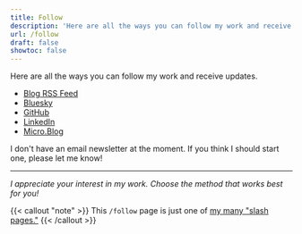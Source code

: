 ```yaml
---
title: Follow
description: 'Here are all the ways you can follow my work and receive updates.'
url: /follow
draft: false
showtoc: false
---
```

Here are all the ways you can follow my work and receive updates.

- [Blog RSS Feed](https://joshuapsteele.com/blog/feed.xml)
- [Bluesky](https://bsky.app/profile/joshuapsteele.bsky.social)
- [GitHub](https://github.com/joshuapsteele/)
- [LinkedIn](https://www.linkedin.com/in/joshuapsteele/)
- [Micro.Blog](https://social.joshuapsteele.com/)

I don't have an email newsletter at the moment. If you think I should start one, please let me know!

---

*I appreciate your interest in my work. Choose the method that works best for you!*

{{< callout "note" >}}
This `/follow` page is just one of [my many "slash pages."](/slashes)
{{< /callout >}}
